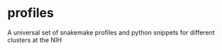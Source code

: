 # profiles
A universal set of snakemake profiles and python snippets for different clusters at the NIH 
